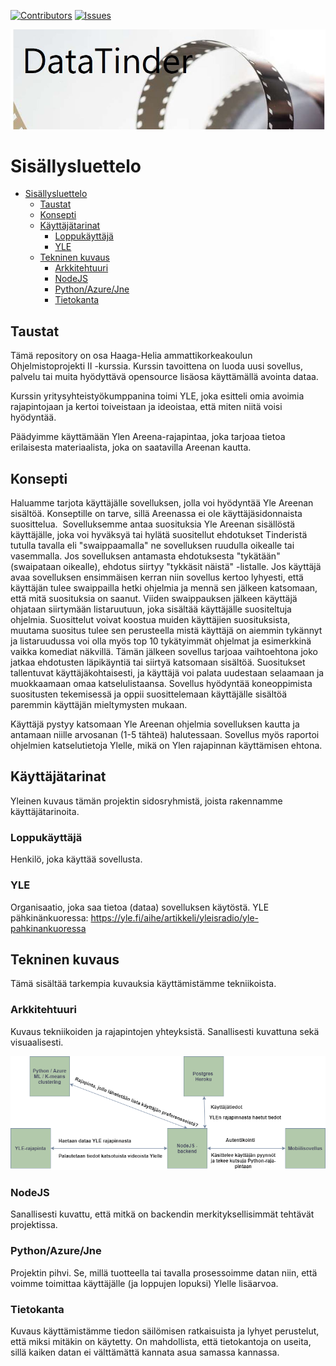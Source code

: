 [![Contributors][contributors-shield]][contributors-url]
[![Issues][issues-shield]][issues-url]

[contributors-shield]: https://img.shields.io/github/contributors/jussihayha/DataTinderit.svg?style=for-the-badge
[contributors-url]: https://github.com/jussihayha/DataTinderit/graphs/contributors
[issues-shield]: https://img.shields.io/github/issues/jussihayha/DataTinderit.svg?style=for-the-badge
[issues-url]: https://github.com/jussihayha/DataTinderit/issues
[product-screenshot]: images/logo_viritys_transparent.png


![logo](./images/DataTinderlogo.JPG)

# Sisällysluettelo
- [Sisällysluettelo](#sisällysluettelo)
  - [Taustat](#taustat)
  - [Konsepti](#konsepti)
  - [Käyttäjätarinat](#käyttäjätarinat)
    - [Loppukäyttäjä](#loppukäyttäjä)
    - [YLE](#yle)
  - [Tekninen kuvaus](#tekninen-kuvaus)
    - [Arkkitehtuuri](#arkkitehtuuri)
    - [NodeJS](#nodejs)
    - [Python/Azure/Jne](#pythonazurejne)
    - [Tietokanta](#tietokanta)

## Taustat 
Tämä repository on osa Haaga-Helia ammattikorkeakoulun Ohjelmistoprojekti II -kurssia. Kurssin tavoittena on luoda uusi sovellus, palvelu tai muita hyödyttävä opensource lisäosa käyttämällä avointa dataa. 

Kurssin yritysyhteistyökumppanina toimi YLE, joka esitteli omia avoimia rajapintojaan ja kertoi toiveistaan ja ideoistaa, että miten niitä voisi hyödyntää.

Päädyimme käyttämään Ylen Areena-rajapintaa, joka tarjoaa tietoa erilaisesta materiaalista, joka on saatavilla Areenan kautta. 

## Konsepti
Haluamme tarjota käyttäjälle sovelluksen, jolla voi hyödyntää Yle Areenan sisältöä. Konseptille on tarve, sillä Areenassa ei ole käyttäjäsidonnaista suosittelua. ​
Sovelluksemme antaa suosituksia Yle Areenan sisällöstä käyttäjälle, joka voi hyväksyä tai hylätä suositellut ehdotukset Tinderistä tutulla tavalla eli  "swaippaamalla" ne sovelluksen ruudulla oikealle tai vasemmalla. Jos sovelluksen antamasta ehdotuksesta "tykätään" (swaipataan oikealle), ehdotus siirtyy "tykkäsit näistä" -listalle. Jos käyttäjä avaa sovelluksen ensimmäisen kerran niin sovellus kertoo lyhyesti, että käyttäjän tulee swaippailla hetki ohjelmia ja mennä sen jälkeen katsomaan, että mitä suosituksia on saanut. Viiden swaippauksen jälkeen käyttäjä ohjataan siirtymään listaruutuun, joka sisältää käyttäjälle suositeltuja ohjelmia. Suosittelut voivat koostua muiden käyttäjien suosituksista, muutama suositus tulee sen perusteella mistä käyttäjä on aiemmin tykännyt ja listaruudussa voi olla myös top 10 tykätyimmät ohjelmat ja esimerkkinä vaikka komediat näkvillä. Tämän jälkeen sovellus tarjoaa vaihtoehtona joko jatkaa ehdotusten läpikäyntiä tai siirtyä katsomaan sisältöä. Suositukset tallentuvat käyttäjäkohtaisesti, ja käyttäjä voi palata uudestaan selaamaan ja muokkaamaan omaa katselulistaansa. Sovellus hyödyntää koneoppimista suositusten tekemisessä ja oppii suosittelemaan käyttäjälle sisältöä paremmin käyttäjän mieltymysten mukaan.​

Käyttäjä pystyy katsomaan Yle Areenan ohjelmia sovelluksen kautta ja antamaan niille arvosanan (1-5 tähteä) halutessaan. Sovellus myös raportoi ohjelmien katselutietoja Ylelle, mikä on Ylen rajapinnan käyttämisen ehtona.

## Käyttäjätarinat
Yleinen kuvaus tämän projektin sidosryhmistä, joista rakennamme käyttäjätarinoita.

### Loppukäyttäjä
Henkilö, joka käyttää sovellusta.

### YLE
Organisaatio, joka saa tietoa (dataa) sovelluksen käytöstä. YLE pähkinänkuoressa: https://yle.fi/aihe/artikkeli/yleisradio/yle-pahkinankuoressa

## Tekninen kuvaus
Tämä sisältää tarkempia kuvauksia käyttämistämme tekniikoista.

### Arkkitehtuuri
Kuvaus tekniikoiden ja rajapintojen yhteyksistä. Sanallisesti kuvattuna sekä visuaalisesti.

![Arkkitehtuuri_proto](./images/arkkitehtuuri_proto.png)

### NodeJS
Sanallisesti kuvattu, että mitkä on backendin merkityksellisimmät tehtävät projektissa.

### Python/Azure/Jne
Projektin pihvi. Se, millä tuotteella tai tavalla prosessoimme datan niin, että voimme toimittaa käyttäjälle (ja loppujen lopuksi) Ylelle lisäarvoa.

### Tietokanta
Kuvaus käyttämistämme tiedon säilömisen ratkaisuista ja lyhyet perustelut, että miksi mitäkin on käytetty. On mahdollista, että tietokantoja on useita, sillä kaiken datan ei välttämättä kannata asua samassa kannassa.





